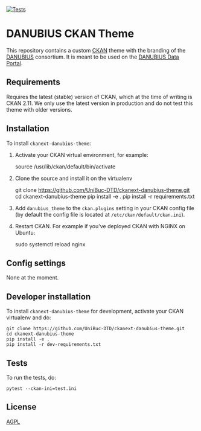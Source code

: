 [![Tests](https://github.com/UniBuc-DTD/ckanext-danubius-theme/workflows/Tests/badge.svg?branch=main)](https://github.com/UniBuc-DTD/ckanext-danubius-theme/actions)

# DANUBIUS CKAN Theme

This repository contains a custom [CKAN](https://ckan.org/) theme with the branding of the [DANUBIUS](https://danubius-ri.eu) consortium. It is meant to be used on the [DANUBIUS Data Portal](https://data.danubius-ri.eu).

## Requirements

Requires the latest (stable) version of CKAN, which at the time of writing is CKAN 2.11. We only use the latest version in production and do not test this theme with older versions.

## Installation

To install `ckanext-danubius-theme`:

1. Activate your CKAN virtual environment, for example:

     source /usr/lib/ckan/default/bin/activate

2. Clone the source and install it on the virtualenv

    git clone https://github.com/UniBuc-DTD/ckanext-danubius-theme.git
    cd ckanext-danubius-theme
    pip install -e .
	pip install -r requirements.txt

3. Add `danubius_theme` to the `ckan.plugins` setting in your CKAN
   config file (by default the config file is located at
   `/etc/ckan/default/ckan.ini`).

4. Restart CKAN. For example if you've deployed CKAN with NGINX on Ubuntu:

     sudo systemctl reload nginx


## Config settings

None at the moment.

## Developer installation

To install `ckanext-danubius-theme` for development, activate your CKAN virtualenv and
do:

    git clone https://github.com/UniBuc-DTD/ckanext-danubius-theme.git
    cd ckanext-danubius-theme
    pip install -e .
    pip install -r dev-requirements.txt


## Tests

To run the tests, do:

    pytest --ckan-ini=test.ini

## License

[AGPL](https://www.gnu.org/licenses/agpl-3.0.en.html)
